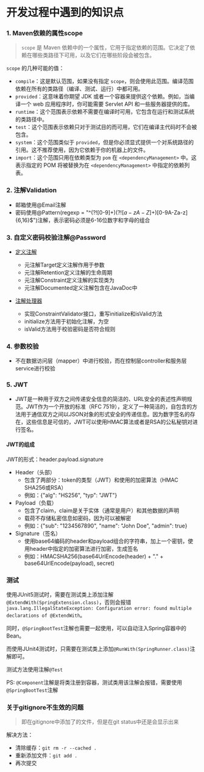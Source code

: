 # 开发过程中遇到的知识点
### 1. Maven依赖的属性scope
> `scope` 是 Maven 依赖中的一个属性，它用于指定依赖的范围。它决定了依赖在哪些类路径下可用，以及它们在哪些阶段会被包含。

`scope` 的几种可能的值：
- `compile`：这是默认范围，如果没有指定 `scope`，则会使用此范围。编译范围依赖在所有的类路径（编译、测试、运行）中都可用。
- `provided`：这意味着你期望 JDK 或者一个容器来提供这个依赖。例如，当编译一个 web 应用程序时，你可能需要 Servlet API 和一些服务器提供的库。
- `runtime`：这个范围表示依赖不需要在编译时可用，它包含在运行和测试系统的类路径中。
- `test`：这个范围表示依赖只对于测试目的而可用，它们在编译主代码时不会被包含。
- `system`：这个范围类似于 `provided`，但是你必须显式提供一个对系统路径的引用。这不推荐使用，因为它依赖于你的机器上的文件。
- `import`：这个范围只用在依赖类型为 `pom` 在 `<dependencyManagement>` 中。这表示指定的 POM 将被替换为在 `<dependencyManagement>` 中指定的依赖列表。

### 2. 注解Validation
- 邮箱使用@Email注解
- 密码使用@Pattern(regexp = "^(?![0-9]+$)(?![a-zA-Z]+$)[0-9A-Za-z]{6,16}$")注解，表示密码必须是6-16位数字和字母的组合

### 3. 自定义密码校验注解@Password
- [定义注解](src/main/java/com/zayn/bigevent/annotations/Password.java)
  - 元注解Target定义注解作用于参数
  - 元注解Retention定义注解的生命周期
  - 元注解Constraint定义注解的实现类为
  - 元注解Documented定义注解包含在JavaDoc中


- [注解处理器](src/main/java/com/zayn/bigevent/annotations/PasswordValidator.java)
  - 实现ConstraintValidator接口，重写initialize和isValid方法
  - initialize方法用于初始化注解，为空
  - isValid方法用于校验密码是否符合规则

### 4. 参数校验
- 不在数据访问层（mapper）中进行校验，而在控制层controller和服务层service进行校验

### 5. JWT
- JWT是一种用于双方之间传递安全信息的简洁的、URL安全的表述性声明规范。JWT作为一个开放的标准（RFC 7519），定义了一种简洁的，自包含的方法用于通信双方之间以JSON对象的形式安全的传递信息。因为数字签名的存在，这些信息是可信的，JWT可以使用HMAC算法或者是RSA的公私秘钥对进行签名。

#### JWT的组成
JWT的形式：header.payload.signature
- Header（头部）
  - 包含了两部分：token的类型（JWT）和使用的加密算法（HMAC SHA256或RSA）
  - 例如：{"alg": "HS256", "typ": "JWT"}
- Payload（负载）
  - 包含了claim，claim是关于实体（通常是用户）和其他数据的声明
  - 载荷不存储私密信息如密码，因为可以被解密
  - 例如：{"sub": "1234567890", "name": "John Doe", "admin": true}
- Signature（签名）
  - 使用base64编码的header和payload组合的字符串，加上一个密钥，使用header中指定的加密算法进行加密，生成签名
  - 例如：HMACSHA256(base64UrlEncode(header) + "." + base64UrlEncode(payload), secret)


### 测试
使用JUnit5测试时，需要在测试类上添加注解`@ExtendWith(SpringExtension.class)`，否则会报错`java.lang.IllegalStateException: Configuration error: found multiple declarations of @ExtendWith`。

同时，`@SpringBootTest`注解也需要一起使用，可以自动注入Spring容器中的Bean。

而使用JUnit4测试时，只需要在测试类上添加`@RunWith(SpringRunner.class)`注解即可。

测试方法使用注解`@Test`

PS: `@Component`注解是将类注册到容器，测试类用该注解会报错，需要使用`@SpringBootTest`注解

### 关于gitignore不生效的问题
> 即在gitignore中添加了的文件，但是在git status中还是会显示出来

解决方法：
- 清除缓存：`git rm -r --cached .`
- 重新添加文件：`git add .`
- 再次提交